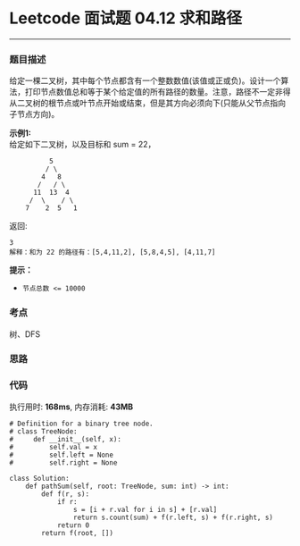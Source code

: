 # Leetcode 面试题 04.12 求和路径
***
### 题目描述

给定一棵二叉树，其中每个节点都含有一个整数数值(该值或正或负)。设计一个算法，打印节点数值总和等于某个给定值的所有路径的数量。注意，路径不一定非得从二叉树的根节点或叶节点开始或结束，但是其方向必须向下(只能从父节点指向子节点方向)。


**示例1:**    
给定如下二叉树，以及目标和 sum = 22，
	
              5
             / \
            4   8
           /   / \
          11  13  4
         /  \    / \
        7    2  5   1
返回:

	3	
	解释：和为 22 的路径有：[5,4,11,2], [5,8,4,5], [4,11,7]


**提示：**

* `节点总数 <= 10000`


### 考点

树、DFS

### 思路




### 代码
执行用时: **168ms**, 内存消耗: **43MB**

```
# Definition for a binary tree node.
# class TreeNode:
#     def __init__(self, x):
#         self.val = x
#         self.left = None
#         self.right = None

class Solution:
    def pathSum(self, root: TreeNode, sum: int) -> int:        
        def f(r, s):
            if r:
                s = [i + r.val for i in s] + [r.val]
                return s.count(sum) + f(r.left, s) + f(r.right, s)
            return 0
        return f(root, []) 
```



